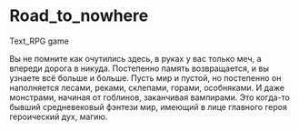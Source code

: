 # Road_to_nowhere
Text_RPG game

Вы не помните как очутились здесь, в руках у вас только меч, а впереди дорога в никуда. Постепенно память возвращается, и вы узнаете всё больше и больше. Пусть мир и пустой, но постепенно он наполняется лесами, реками, склепами, горами, особняками. И даже монстрами, начиная от гоблинов, заканчивая вампирами. Это когда-то бывший средневековый фэнтези мир, имеющий в лице главного героя героический дух, магию.
